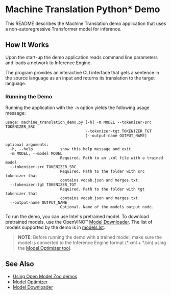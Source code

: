 # Machine Translation Python\* Demo

This README describes the Machine Translation demo application that uses a non-autoregressive Transformer model for inference.

## How It Works

Upon the start-up the demo application reads command line parameters and loads a network to Inference Engine.

The program provides an interactive CLI interface that gets a sentence in the source language as an input and returns its translation to the target language.

### Running the Demo

Running the application with the `-h` option yields the following usage message:

```
usage: machine_translation_demo.py [-h] -m MODEL --tokenizer-src TOKENIZER_SRC
                                   --tokenizer-tgt TOKENIZER_TGT
                                   [--output-name OUTPUT_NAME]

optional arguments:
  -h, --help            show this help message and exit
  -m MODEL, --model MODEL
                        Required. Path to an .xml file with a trained model
  --tokenizer-src TOKENIZER_SRC
                        Required. Path to the folder with src tokenizer that
                        contains vocab.json and merges.txt.
  --tokenizer-tgt TOKENIZER_TGT
                        Required. Path to the folder with tgt tokenizer that
                        contains vocab.json and merges.txt.
  --output-name OUTPUT_NAME
                        Optional. Name of the models output node.
```

To run the demo, you can use Intel's pretrained model. To download pretrained models, use the OpenVINO&trade; [Model Downloader](../../../tools/downloader/README.md). The list of models supported by the demo is in [models.lst](./models.lst).

> **NOTE**: Before running the demo with a trained model, make sure the model is converted to the Inference Engine format (\*.xml + \*.bin) using the [Model Optimizer tool](https://docs.openvinotoolkit.org/latest/_docs_MO_DG_Deep_Learning_Model_Optimizer_DevGuide.html).

## See Also

* [Using Open Model Zoo demos](../../README.md)
* [Model Optimizer](https://docs.openvinotoolkit.org/latest/_docs_MO_DG_Deep_Learning_Model_Optimizer_DevGuide.html)
* [Model Downloader](../../../tools/downloader/README.md)
